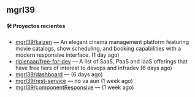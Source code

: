 ## mgrl39 












#### 🛠 Proyectos recientes

- [mgrl39/kaizen](https://github.com/mgrl39/kaizen) — An elegant cinema management platform featuring movie catalogs, show scheduling, and booking capabilities with a modern responsive interface. (1 day ago)
- [ripienaar/free-for-dev](https://github.com/ripienaar/free-for-dev) — A list of SaaS, PaaS and IaaS offerings that have free tiers of interest to devops and infradev (6 days ago)
- [mgrl39/dashboard](https://github.com/mgrl39/dashboard) —  (6 days ago)
- [mgrl39/rest-service](https://github.com/mgrl39/rest-service) — no va aun  (1 week ago)
- [mgrl39/componentResponsive](https://github.com/mgrl39/componentResponsive) —  (1 week ago)




